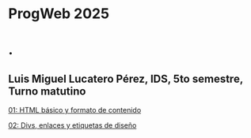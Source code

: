 # ProgWeb 2025
# .
## Luis Miguel Lucatero Pérez, IDS, 5to semestre, Turno matutino


[01: HTML básico y formato de contenido](/01FormatoTexto/Index.html)

[02: Divs, enlaces y etiquetas de diseño](/02LinksYDivs/Index.html)